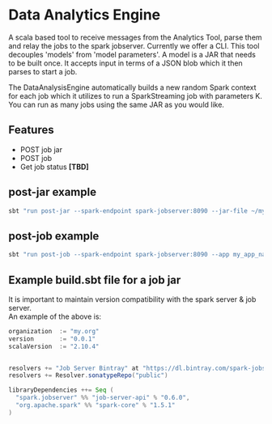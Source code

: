 # Data Analytics Engine
A scala based tool to receive messages from the Analytics Tool, parse them and relay the jobs to the spark jobserver.
Currently we offer a CLI. This tool decouples 'models' from 'model parameters'. A model is a JAR that needs to be built once. It accepts input in terms of a JSON blob which it then parses to start a job.  
  
The DataAnalysisEngine automatically builds a new random Spark context for each job which it utilizes to run a SparkStreaming job with parameters K. You can run as many jobs using the same JAR as you would like.

## Features
  - POST job jar
  - POST job
  - Get job status **[TBD]**

## post-jar example
```bash
sbt "run post-jar --spark-endpoint spark-jobserver:8090 --jar-file ~/myprojectjar/target/scala-2.10/anomaly-job.jar --target-app my_app_name"
```

## post-job example
```bash
sbt "run post-job --spark-endpoint spark-jobserver:8090 --app my_app_name --conf-file ./params.config"
```

## Example build.sbt file for a job jar
It is important to maintain version compatibility with the spark server & job server.  
An example of the above is:

```scala
organization  := "my.org"
version       := "0.0.1"
scalaVersion  := "2.10.4"


resolvers += "Job Server Bintray" at "https://dl.bintray.com/spark-jobserver/maven"
resolvers += Resolver.sonatypeRepo("public")

libraryDependencies ++= Seq (
  "spark.jobserver" %% "job-server-api" % "0.6.0",
  "org.apache.spark" %% "spark-core" % "1.5.1"
)
```

